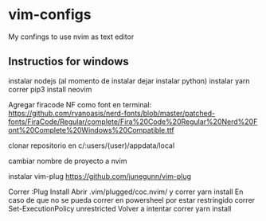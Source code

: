 # vim-configs
My confings to use nvim as text editor

## Instructios for windows

instalar nodejs (al momento de instalar dejar instalar python)
instalar yarn 
correr pip3 install neovim

Agregar firacode NF como font en terminal: https://github.com/ryanoasis/nerd-fonts/blob/master/patched-fonts/FiraCode/Regular/complete/Fira%20Code%20Regular%20Nerd%20Font%20Complete%20Windows%20Compatible.ttf

clonar repositorio en c/:users/(user)/appdata/local

cambiar nombre de proyecto a nvim

instalar vim-plug
	https://github.com/junegunn/vim-plug

Correr :Plug Install
Abrir .vim/plugged/coc.nvim/ y correr yarn install
	En caso de que no se pueda correr en powersheel por estar restringido correr
		Set-ExecutionPolicy unrestricted
	Volver a intentar correr yarn install

